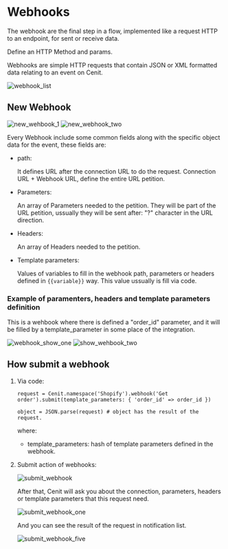 # Webhooks

The webhook are the final step in a flow, implemented like a request HTTP to an endpoint, for sent or receive data.

Define an HTTP Method and params.

Webhooks are simple HTTP requests that contain JSON or XML formatted data relating to an event on Cenit.

![webhook_list](https://user-images.githubusercontent.com/30662690/64207265-48845c80-ce6a-11e9-9247-72b541e0bcc6.png)

## New Webhook

![new_wehbook_1](https://user-images.githubusercontent.com/30662690/64207874-82099780-ce6b-11e9-832d-18848cc1eb92.png)
![new_webhook_two](https://user-images.githubusercontent.com/30662690/64207988-d3b22200-ce6b-11e9-840b-b4fdfe8487cd.png)

Every Webhook include some common fields along with the specific object data for the event, these fields are:

- path: 

    It defines URL after the connection URL to do the request. Connection URL + Webhook URL, define the entire URL petition.

- Parameters:

	An array of Parameters needed to the petition. They will be part of the URL petition, ussually they will be sent after: "?" character in the URL direction.

- Headers:

    An array of Headers needed to the petition.

- Template parameters:

    Values of variables to fill in the webhook path, parameters or headers defined in `{{variable}}` way.
    This value ussually is fill via code.

### Example of paramenters, headers and template parameters definition

This is a wehbook where there is defined a "order_id" parameter, and it will be filled by a template_parameter in some place of the integration.


![webhook_show_one](https://user-images.githubusercontent.com/30662690/64209746-5688ac00-ce6f-11e9-96a5-a5a49cfb316e.png)
![show_wehbook_two](https://user-images.githubusercontent.com/30662690/64209765-6607f500-ce6f-11e9-8c70-a6f925606edf.png)

## How submit a webhook

1. Via code:

    ```
    request = Cenit.namespace('Shopify').webhook('Get order').submit(template_parameters: { 'order_id' => order_id })

    object = JSON.parse(request) # object has the result of the request.
    
    ```

    where: 
    - template_parameters: hash of template parameters defined in the webhook.
    
2. Submit action of webhooks:

    ![submit_webhook](https://user-images.githubusercontent.com/30662690/64210638-ce57d600-ce71-11e9-9909-130c94b62907.png)

    After that, Cenit will ask you about the connection, parameters, headers or template parameters that this request need.

    ![submit_webhook_one](https://user-images.githubusercontent.com/30662690/64211374-fa745680-ce73-11e9-9fc3-2ed3d659dcc6.png)


    And you can see the result of the request in notification list.

    ![submit_webhook_five](https://user-images.githubusercontent.com/30662690/64211523-7b335280-ce74-11e9-833b-dae50eda31b1.png)



